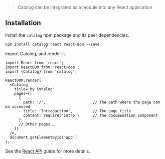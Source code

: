 > Catalog can be integrated as a module into any React application

## Installation

Install the `catalog` npm package and its peer dependencies.

```
npm install catalog react react-dom --save
```

Import Catalog, and render it.

```code|lang-js
import React from 'react';
import ReactDOM from 'react-dom';
import {Catalog} from 'catalog';

ReactDOM.render(
  <Catalog
    title='My Catalog'
    pages={[
      {
        path: '/',                     // The path where the page can be accessed
        title: 'Introduction',         // The page title
        content: require('Intro')      // The documenation component
      },
      // Other pages …
    ]}
  />,
  document.getElementById('app')
);
```

See the [React API](/api/react) guide for more details.
